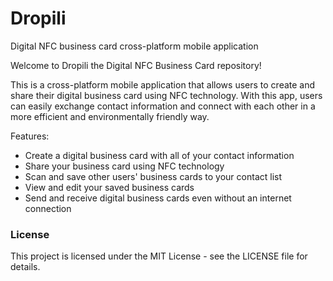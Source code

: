 # Dropili
Digital NFC business card cross-platform mobile application 

Welcome to Dropili the Digital NFC Business Card  repository!

This is a cross-platform mobile application that allows users to create and share their digital business card using NFC technology. With this app, users can easily exchange contact information and connect with each other in a more efficient and environmentally friendly way.

Features:

+ Create a digital business card with all of your contact information
+ Share your business card using NFC technology
+ Scan and save other users' business cards to your contact list
+ View and edit your saved business cards
+ Send and receive digital business cards even without an internet connection

### License
This project is licensed under the MIT License - see the LICENSE file for details.
